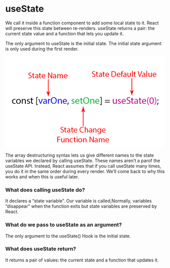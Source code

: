 #  useState

We call it inside a function component to add some local state to it. React will preserve this state between re-renders. useState returns a pair: the current state value and a function that lets you update it.

The only argument to useState is the initial state.  The initial state argument is only used during the first render.

![image](image/01-image.png)

The array destructuring syntax lets us give different names to the state variables we declared by calling useState. These names aren’t a parof the useState API. Instead, React assumes that if you call useState many times, you do it in the same order during every render. We’ll come back to why this works and when this is useful later.


### What does calling useState do? 

It declares a “state variable”. Our variable is called,Normally, variables “disappear” when the function exits but state variables are preserved by React.


### What do we pass to useState as an argument? 

The only argument to the useState() Hook is the initial state. 

### What does useState return?

It returns a pair of values: 
the current state and a function that updates it. 